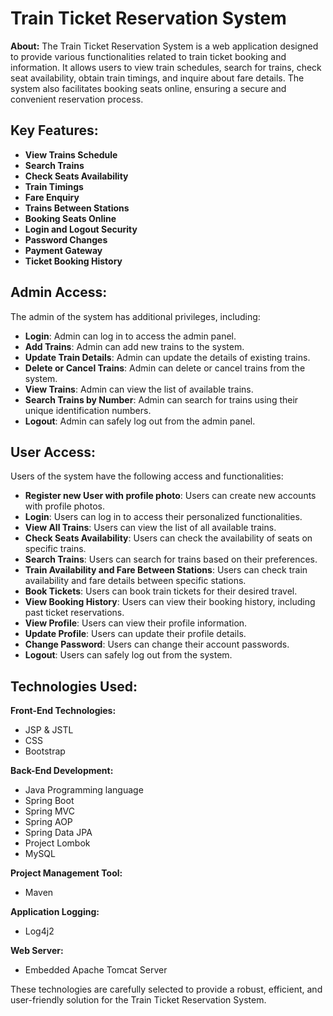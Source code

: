 # Train Ticket Reservation System

**About:**
The Train Ticket Reservation System is a web application designed to provide various functionalities related to train ticket booking and information. It allows users to view train schedules, search for trains, check seat availability, obtain train timings, and inquire about fare details. The system also facilitates booking seats online, ensuring a secure and convenient reservation process.

## Key Features:

- **View Trains Schedule**
- **Search Trains**
- **Check Seats Availability**
- **Train Timings**
- **Fare Enquiry**
- **Trains Between Stations**
- **Booking Seats Online**
- **Login and Logout Security**
- **Password Changes**
- **Payment Gateway**
- **Ticket Booking History**

## Admin Access:

The admin of the system has additional privileges, including:

- **Login**: Admin can log in to access the admin panel.
- **Add Trains**: Admin can add new trains to the system.
- **Update Train Details**: Admin can update the details of existing trains.
- **Delete or Cancel Trains**: Admin can delete or cancel trains from the system.
- **View Trains**: Admin can view the list of available trains.
- **Search Trains by Number**: Admin can search for trains using their unique identification numbers.
- **Logout**: Admin can safely log out from the admin panel.

## User Access:

Users of the system have the following access and functionalities:

- **Register new User with profile photo**: Users can create new accounts with profile photos.
- **Login**: Users can log in to access their personalized functionalities.
- **View All Trains**: Users can view the list of all available trains.
- **Check Seats Availability**: Users can check the availability of seats on specific trains.
- **Search Trains**: Users can search for trains based on their preferences.
- **Train Availability and Fare Between Stations**: Users can check train availability and fare details between specific stations.
- **Book Tickets**: Users can book train tickets for their desired travel.
- **View Booking History**: Users can view their booking history, including past ticket reservations.
- **View Profile**: Users can view their profile information.
- **Update Profile**: Users can update their profile details.
- **Change Password**: Users can change their account passwords.
- **Logout**: Users can safely log out from the system.

## Technologies Used:

**Front-End Technologies:**

- JSP & JSTL
- CSS 
- Bootstrap

**Back-End Development:**

- Java Programming language
- Spring Boot
- Spring MVC 
- Spring AOP 
- Spring Data JPA
- Project Lombok
- MySQL

**Project Management Tool:**

- Maven

**Application Logging:**

- Log4j2

**Web Server:**

- Embedded Apache Tomcat Server
  
These technologies are carefully selected to provide a robust, efficient, and user-friendly solution for the Train Ticket Reservation System.



